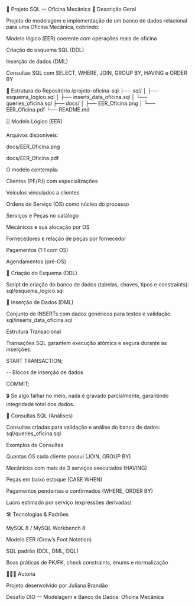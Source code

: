 🧰 Projeto SQL — Oficina Mecânica
🧩 Descrição Geral

Projeto de modelagem e implementação de um banco de dados relacional para uma Oficina Mecânica, cobrindo:

Modelo lógico (EER) coerente com operações reais de oficina

Criação do esquema SQL (DDL)

Inserção de dados (DML)

Consultas SQL com SELECT, WHERE, JOIN, GROUP BY, HAVING e ORDER BY

📂 Estrutura do Repositório
/projeto-oficina-sql
├── sql/
│   ├── esquema_logico.sql
│   ├── inserts_data_oficina.sql
│   └── queries_oficina.sql
├── docs/
│   ├── EER_Oficina.png
│   └── EER_Oficina.pdf
└── README.md

🗄️ Modelo Lógico (EER)

Arquivos disponíveis:

docs/EER_Oficina.png

docs/EER_Oficina.pdf

O modelo contempla:

Clientes (PF/PJ) com especializações

Veículos vinculados a clientes

Ordens de Serviço (OS) como núcleo do processo

Serviços e Peças no catálogo

Mecânicos e sua alocação por OS

Fornecedores e relação de peças por fornecedor

Pagamentos (1:1 com OS)

Agendamentos (pré-OS)

🧱 Criação do Esquema (DDL)

Script de criação do banco de dados (tabelas, chaves, tipos e constraints):
sql/esquema_logico.sql

🌱 Inserção de Dados (DML)

Conjunto de INSERTs com dados genéricos para testes e validação:
sql/inserts_data_oficina.sql

Estrutura Transacional

Transações SQL garantem execução atômica e segura durante as inserções:

START TRANSACTION;

-- Blocos de inserção de dados

COMMIT;


🔒 Se algo falhar no meio, nada é gravado parcialmente, garantindo integridade total dos dados.

🔎 Consultas SQL (Análises)

Consultas criadas para validação e análise do banco de dados:
sql/queries_oficina.sql

Exemplos de Consultas

Quantas OS cada cliente possui (JOIN, GROUP BY)

Mecânicos com mais de 3 serviços executados (HAVING)

Peças em baixo estoque (CASE WHEN)

Pagamentos pendentes e confirmados (WHERE, ORDER BY)

Lucro estimado por serviço (expressões derivadas)

🛠️ Tecnologias & Padrões

MySQL 8 / MySQL Workbench 8

Modelo EER (Crow’s Foot Notation)

SQL padrão (DDL, DML, DQL)

Boas práticas de PK/FK, check constraints, enums e normalização

👩🏻‍💻 Autoria

Projeto desenvolvido por Juliana Brandão

Desafio DIO — Modelagem e Banco de Dados: Oficina Mecânica
